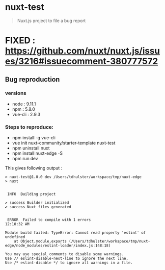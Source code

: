 # nuxt-test

> Nuxt.js project to file a bug report

# FIXED : https://github.com/nuxt/nuxt.js/issues/3216#issuecomment-380777572

## Bug reproduction

### versions
- node    : 9.11.1
- npm     : 5.8.0
- vue-cli : 2.9.3


### Steps to reproduce:
- npm install -g vue-cli
- vue init nuxt-community/starter-template nuxt-test
- npm uninstall nuxt
- npm install nuxt-edge -S
- npm run dev

This gives following output :
```
> nuxt-test@1.0.0 dev /Users/tdhulster/workspace/tmp/nuxt-edge
> nuxt


 INFO  Building project

✔ success Builder initialized
✔ success Nuxt files generated


 ERROR  Failed to compile with 1 errors                                                                                                                                                                                          12:10:32 AM

Module build failed: TypeError: Cannot read property 'eslint' of undefined
    at Object.module.exports (/Users/tdhulster/workspace/tmp/nuxt-edge/node_modules/eslint-loader/index.js:148:18)

You may use special comments to disable some warnings.
Use // eslint-disable-next-line to ignore the next line.
Use /* eslint-disable */ to ignore all warnings in a file.
```

